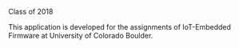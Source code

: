 Class of 2018

This application is developed for the assignments of IoT-Embedded Firmware at University of Colorado Boulder. 

